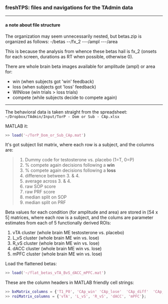 ### freshTPS: files and navigations for the TAdmin data
---

#### a note about file structure

The organization may seem unnecessarily nested, but betas.zip is organized as follows:
-/betas
--/fx_2
---/ampl
---/area

This is because the analysis from whence these betas hail is fx_2 (onsets for each screen, durations as RT when possible, otherwise 0).

There are whole brain beta images available for amplitude (ampl) or area for:
* win (when subjects got 'win' feedback)
* loss (when subjects got 'loss' feedback)
* WINlose (win trials > loss trials)
* compete (while subjects decide to compete again)

---

The behavioral data is taken straight from the spreadsheet:
`~/Dropbox/TAdmin/Input/TorP - Dom or Sub - CAp.xlsx`

MATLAB it:
```matlab
>> load('~/TorP_Dom_or_Sub_CAp.mat')
```
It's got subject list matrix, where each row is a subject, and the columns are:

>1. Dummy code for testosterone vs. placebo (1=T, 0=P)
>2. % compete again decisions following a **win**
>3. % compete again decisions following a **loss**
>4. difference between 3. & 4.
>5. average across 3. & 4.
>6. raw SOP score
>7. raw PRF score
>8. median split on SOP
>9. median split on PRF


Beta values for each condition (for amplitude and area) are stored in [54 x 5] matrices, where each row is a subject, and the colums are parameter estimates from each of 5 functionally derived ROIs:
1. vTA cluster (whole brain ME testosterone vs. placebo)
2. L_vS cluster (whole brain ME win vs. lose)
3. R_vS cluster (whole brain ME win vs. lose)
4. dACC cluster (whole brain ME win vs. lose)
5. mPFC cluster (whole brain ME win vs. lose)

Load the flattened betas:

```matlab
>> load('~/flat_betas_vTA_BvS_dACC_mPFC.mat')
```

These are the column headers in MATLAB friendly cell strings:

```matlab
>> bxMatrix_columns = {'T1_P0', 'CAp_win' 'CAp_lose'  'CAp_diff'  'CAp_ave' 'SOP' 'PRF' 'SOPm'  'PRFm'};
>> roiMatrix_columns = {'vTA', 'L_vS', 'R_vS', 'dACC', 'mPFC'};
```
